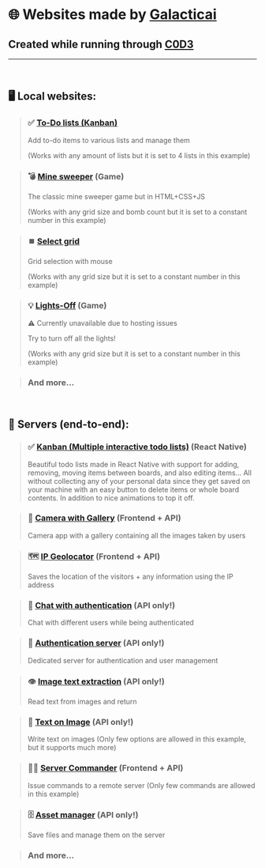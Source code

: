 # 🌐 Websites made by [Galacticai](https://github.com/Galacticai)
## Created while running through [C0D3](https://C0D3.com)
---
 
<br/>

## 🖥️ Local websites:

> ### ✅ [To-Do lists (Kanban)](https://xeroling-c0d3js4c5.surge.sh)
> Add to-do items to various lists and manage them
> 
> (Works with any amount of lists but it is set to 4 lists in this example)

> ### 💣 [Mine sweeper](https://xeroling-c0d3js4c7.surge.sh) (Game)
> The classic mine sweeper game but in HTML+CSS+JS
>
> (Works with any grid size and bomb count but it is set to a constant number in this example)

> ### ⏹️ [Select grid](https://xeroling-c0d3js4c6.surge.sh)
> Grid selection with mouse
> 
> (Works with any grid size but it is set to a constant number in this example)

> ### 💡 [Lights-Off](https://xeroling-c0d3js4c4.surge.sh) (Game)
> ⚠️ Currently unavailable due to hosting issues 
>
> Try to turn off all the lights!
> 
> (Works with any grid size but it is set to a constant number in this example)

> ### And more...

<br/>

## 📡 Servers (end-to-end):

> ### ✅ [Kanban (Multiple interactive todo lists)](https://galacticai-js6c3.freedomains.dev/Kanban) (React Native)
> Beautiful todo lists made in React Native with support for adding, removing, moving items between boards, and also editing items… All without collecting any of your personal data since they get saved on your machine with an easy button to delete items or whole board contents. In addition to nice animations to top it off.

> ### 📸 [Camera with Gallery](https://xeroling-c0d3js5c8.freedomains.dev) (Frontend + API)
> Camera app with a gallery containing all the images taken by users

> ### 🗺️ [IP Geolocator](https://xeroling-c0d3js5c1.freedomains.dev) (Frontend + API)
> Saves the location of the visitors + any information using the IP address

> ### 💬 [Chat with authentication](https://xeroling-c0d3js5c5.freedomains.dev) (API only!)
> Chat with different users while being authenticated

> ### 🔑 [Authentication server](https://xeroling-c0d3js5c6.freedomains.dev) (API only!)
> Dedicated server for authentication and user management

> ### 👁️ [Image text extraction](https://xeroling-c0d3js5c7.freedomains.dev) (API only!)
> Read text from images and return

> ### 📝 [Text on Image](https://xeroling-c0d3js5c3.freedomains.dev) (API only!)
> Write text on images
> (Only few options are allowed in this example, but it supports much more)

> ### 🧑‍💼 [Server Commander](https://xeroling-c0d3js5c2.freedomains.dev) (Frontend + API)
> Issue commands to a remote server
> (Only few commands are allowed in this example)

> ### 🗄️ [Asset manager](https://xeroling-c0d3js5c4.freedomains.dev) (API only!)
> Save files and manage them on the server

> ### And more...
